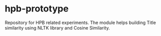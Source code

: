 # hpb-prototype
Repository for HPB related experiments.
The module helps building Title similarity using NLTK library and Cosine Similarity. 

